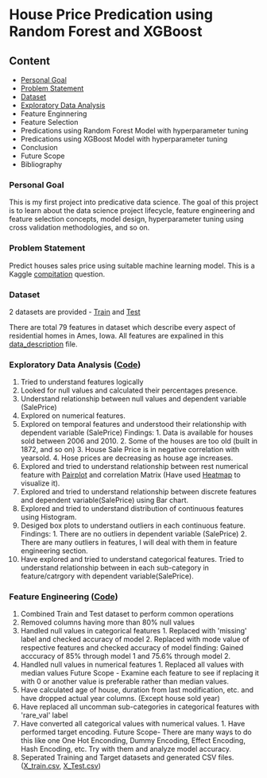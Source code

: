 # House Price Predication using Random Forest and XGBoost 

## Content

- [Personal Goal](#Personal-Goal)
- [Problem Statement](#Problem-Statement)
- [Dataset](#Dataset)
- [Exploratory Data Analysis](#Exploratory-Data-Analysis)
- Feature Enginnering
- Feature Selection
- Predications using Random Forest Model with hyperparameter tuning
- Predications using XGBoost Model with hyperparameter tuning
- Conclusion
- Future Scope
- Bibliography


### Personal Goal

This is my first project into predicative data science. The goal of this project is to learn about the data science project lifecycle, feature engineering and feature selection concepts, model design, hyperparameter tuning using cross validation methodologies, and so on.

### Problem Statement 

Predict houses sales price using suitable machine learning model. This is a Kaggle [compitation](https://www.kaggle.com/c/house-prices-advanced-regression-techniques/overview) question. 

### Dataset 

2 datasets are provided - [Train](https://github.com/swapnilsethi/Stat-5000/blob/main/train.csv) and [Test](https://github.com/swapnilsethi/Stat-5000/blob/main/test.csv)

There are total 79 features in dataset which describe every aspect of residential homes in Ames, Iowa. 
All features are expalined in this [data_description](https://github.com/swapnilsethi/Stat-5000/blob/main/data_description.txt) file.

### Exploratory Data Analysis ([Code](https://github.com/swapnilsethi/Stat-5000/blob/main/House_Price_Predication_EDA.ipynb))

1. Tried to understand features logically
2. Looked for null values and calculated their percentages presence.
3. Understand relationship between null values and dependent variable (SalePrice)
4. Explored on numerical features.
5. Explored on temporal features and understood their relationship with dependent variable (SalePrice)
   Findings: 
             1. Data is available for houses sold between 2006 and 2010.
             2. Some of the houses are too old (built in 1872, and so on)
             3. House Sale Price is in negative correlation with yearsold.
             4. Hose prices are decreasing as house age increases.
6. Explored and tried to understand relationship between rest numerical feature with [Pairplot](https://github.com/swapnilsethi/Stat-5000/blob/main/Pairplot.png) and correlation Matrix (Have used [Heatmap](https://github.com/swapnilsethi/Stat-5000/blob/main/Cormat.png) to visualize it).
7. Explored and tried to understand relationship between discrete features and dependent variable(SalePrice) using Bar chart.
8. Explored and tried to understand distribution of continuous features using Histogram.
9. Desiged box plots to understand outliers in each continuous feature.
   Findings: 
             1. There are no outliers in dependent variable (SalePrice)
             2. There are many outliers in features, I will deal with them in feature engineering section.
9. Have explored and tried to understand categorical features. Tried to understand relationship between in each sub-category in feature/catrgory with dependent variable(SalePrice).
   
### Feature Engineering ([Code](https://github.com/swapnilsethi/Stat-5000/blob/main/Feature_Engg.ipynb))

1. Combined Train and Test dataset to perform common operations
2. Removed columns having more than 80% null values
3. Handled null values in categorical features
            1. Replaced with 'missing' label and checked accuracy of model
            2. Replaced with mode value of respective features and checked accuracy of model
            finding:  Gained acccuracy of 85% through model 1 and 75.6% through model 2.
4. Handled null values in numerical features
            1. Replaced all values with median values
            Future Scope - Examine each feature to see if replacing it with 0 or another value is preferable rather than median values.
5. Have calculated age of house, duration from last modification, etc. and have dropped actual year columns. (Except house sold year) 
6. Have replaced all uncomman sub-categories in categorical features with 'rare_val' label
7. Have converted all categorical values with numerical values.
            1. Have performed target encoding.
            Future Scope-  There are many ways to do this like one One Hot Enconding, Dummy Encoding, Effect Encoding, Hash Encoding, etc. 
                           Try with them and analyze model accuracy.
8. Seperated Training and Target datasets and generated CSV files. ([X_train.csv](https://github.com/swapnilsethi/Stat-5000/blob/main/X_train.csv), [X_Test.csv](https://github.com/swapnilsethi/Stat-5000/blob/main/X_test.csv))

